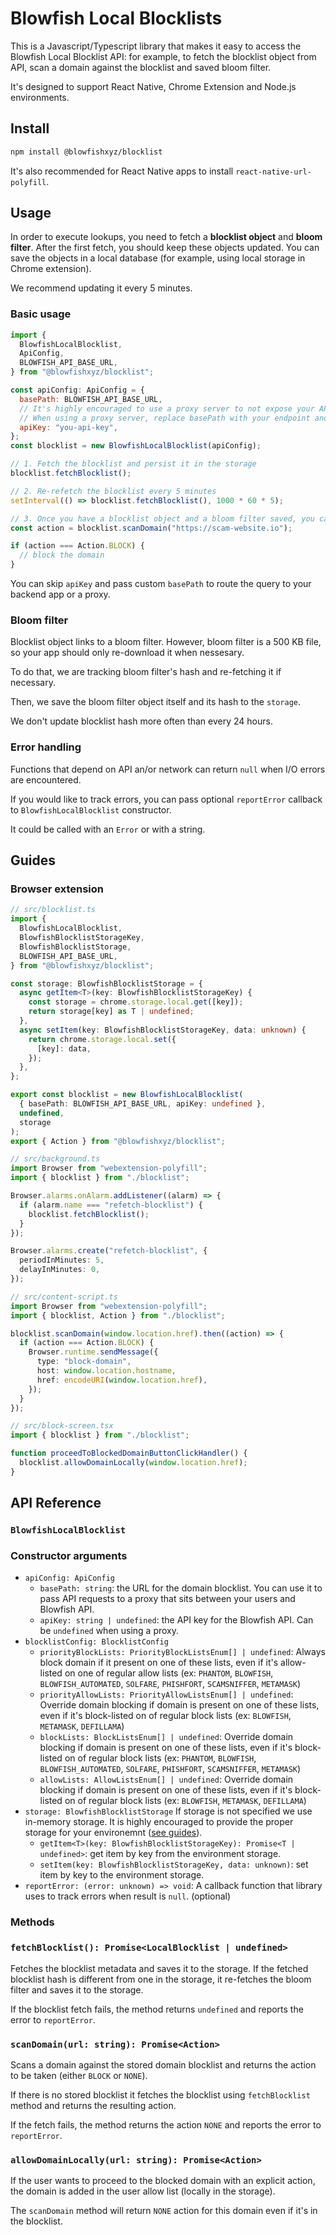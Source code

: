 # Blowfish Local Blocklists

This is a Javascript/Typescript library that makes it easy to access the Blowfish Local Blocklist API: for example, to fetch the blocklist object from API, scan a domain against the blocklist and saved bloom filter.

It's designed to support React Native, Chrome Extension and Node.js environments.

## Install

```bash
npm install @blowfishxyz/blocklist
```

It's also recommended for React Native apps to install `react-native-url-polyfill`.

## Usage

In order to execute lookups, you need to fetch a **blocklist object** and **bloom filter**.
After the first fetch, you should keep these objects updated. You can save the objects in a local database
(for example, using local storage in Chrome extension).

We recommend updating it every 5 minutes.

### Basic usage

```javascript
import {
  BlowfishLocalBlocklist,
  ApiConfig,
  BLOWFISH_API_BASE_URL,
} from "@blowfishxyz/blocklist";

const apiConfig: ApiConfig = {
  basePath: BLOWFISH_API_BASE_URL,
  // It's highly encouraged to use a proxy server to not expose your API key on the client (see: https://docs.blowfish.xyz/docs/wallet-integration-guide#optional-proxy-server).
  // When using a proxy server, replace basePath with your endpoint and set apiKey to `undefined`.
  apiKey: "you-api-key",
};
const blocklist = new BlowfishLocalBlocklist(apiConfig);

// 1. Fetch the blocklist and persist it in the storage
blocklist.fetchBlocklist();

// 2. Re-refetch the blocklist every 5 minutes
setInterval(() => blocklist.fetchBlocklist(), 1000 * 60 * 5);

// 3. Once you have a blocklist object and a bloom filter saved, you can execute lookups
const action = blocklist.scanDomain("https://scam-website.io");

if (action === Action.BLOCK) {
  // block the domain
}
```

You can skip `apiKey` and pass custom `basePath` to route the query to your backend app or a proxy.

### Bloom filter

Blocklist object links to a bloom filter. However, bloom filter is a 500 KB file, so your app should only
re-download it when nessesary.

To do that, we are tracking bloom filter's hash and re-fetching it if necessary.

Then, we save the bloom filter object itself and its hash to the `storage`.

We don't update blocklist hash more often than every 24 hours.

### Error handling

Functions that depend on API an/or network can return `null` when I/O errors are encountered.

If you would like to track errors, you can pass optional `reportError` callback to `BlowfishLocalBlocklist` constructor.

It could be called with an `Error` or with a string.

## Guides

### Browser extension

```typescript
// src/blocklist.ts
import {
  BlowfishLocalBlocklist,
  BlowfishBlocklistStorageKey,
  BlowfishBlocklistStorage,
  BLOWFISH_API_BASE_URL,
} from "@blowfishxyz/blocklist";

const storage: BlowfishBlocklistStorage = {
  async getItem<T>(key: BlowfishBlocklistStorageKey) {
    const storage = chrome.storage.local.get([key]);
    return storage[key] as T | undefined;
  },
  async setItem(key: BlowfishBlocklistStorageKey, data: unknown) {
    return chrome.storage.local.set({
      [key]: data,
    });
  },
};

export const blocklist = new BlowfishLocalBlocklist(
  { basePath: BLOWFISH_API_BASE_URL, apiKey: undefined },
  undefined,
  storage
);
export { Action } from "@blowfishxyz/blocklist";

// src/background.ts
import Browser from "webextension-polyfill";
import { blocklist } from "./blocklist";

Browser.alarms.onAlarm.addListener((alarm) => {
  if (alarm.name === "refetch-blocklist") {
    blocklist.fetchBlocklist();
  }
});

Browser.alarms.create("refetch-blocklist", {
  periodInMinutes: 5,
  delayInMinutes: 0,
});

// src/content-script.ts
import Browser from "webextension-polyfill";
import { blocklist, Action } from "./blocklist";

blocklist.scanDomain(window.location.href).then((action) => {
  if (action === Action.BLOCK) {
    Browser.runtime.sendMessage({
      type: "block-domain",
      host: window.location.hostname,
      href: encodeURI(window.location.href),
    });
  }
});

// src/block-screen.tsx
import { blocklist } from "./blocklist";

function proceedToBlockedDomainButtonClickHandler() {
  blocklist.allowDomainLocally(window.location.href);
}
```

## API Reference

### `BlowfishLocalBlocklist`

### Constructor arguments

- `apiConfig: ApiConfig`
  - `basePath: string`: the URL for the domain blocklist. You can use it to pass API requests to a proxy that sits between your users and Blowfish API.
  - `apiKey: string | undefined`: the API key for the Blowfish API. Can be `undefined` when using a proxy.
- `blocklistConfig: BlocklistConfig`
  - `priorityBlockLists: PriorityBlockListsEnum[] | undefined`: Always block domain if it present on one of these lists, even if it's allow-listed on one of regular allow lists (ex: `PHANTOM`, `BLOWFISH`, `BLOWFISH_AUTOMATED`, `SOLFARE`, `PHISHFORT`, `SCAMSNIFFER`, `METAMASK`)
  - `priorityAllowLists: PriorityAllowListsEnum[] | undefined`: Override domain blocking if domain is present on one of these lists, even if it's block-listed on of regular block lists (ex: `BLOWFISH`, `METAMASK`, `DEFILLAMA`)
  - `blockLists: BlockListsEnum[] | undefined`: Override domain blocking if domain is present on one of these lists, even if it's block-listed on of regular block lists (ex: `PHANTOM`, `BLOWFISH`, `BLOWFISH_AUTOMATED`, `SOLFARE`, `PHISHFORT`, `SCAMSNIFFER`, `METAMASK`)
  - `allowLists: AllowListsEnum[] | undefined`: Override domain blocking if domain is present on one of these lists, even if it's block-listed on of regular block lists (ex: `BLOWFISH`, `METAMASK`, `DEFILLAMA`)
- `storage: BlowfishBlocklistStorage` If storage is not specified we use in-memory storage. It is highly encouraged to provide the proper storage for your environemnt ([see guides](#guides)).
  - `getItem<T>(key: BlowfishBlocklistStorageKey): Promise<T | undefined>`: get item by key from the environment storage.
  - `setItem(key: BlowfishBlocklistStorageKey, data: unknown)`: set item by key to the environment storage.
- `reportError: (error: unknown) => void`: A callback function that library uses to track errors when result is `null`. (optional)

### Methods

### `fetchBlocklist(): Promise<LocalBlocklist | undefined>`

Fetches the blocklist metadata and saves it to the storage. If the fetched blocklist hash is different from one in the storage, it re-fetches the bloom filter and saves it to the storage.

If the blocklist fetch fails, the method returns `undefined` and reports the error to `reportError`.

### `scanDomain(url: string): Promise<Action>`

Scans a domain against the stored domain blocklist and returns the action to be taken (either `BLOCK` or `NONE`).

If there is no stored blocklist it fetches the blocklist using `fetchBlocklist` method and returns the resulting action.

If the fetch fails, the method returns the action `NONE` and reports the error to `reportError`.

### `allowDomainLocally(url: string): Promise<Action>`

If the user wants to proceed to the blocked domain with an explicit action, the domain is added in the user allow list (locally in the storage).

The `scanDomain` method will return `NONE` action for this domain even if it's in the blocklist.
